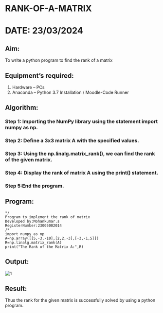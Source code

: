# RANK-OF-A-MATRIX
# DATE: 23/03/2024
## Aim:
To write a python program to find the rank of a matrix
## Equipment’s required:
1. 	Hardware – PCs
2. 	Anaconda – Python 3.7 Installation / Moodle-Code Runner
## Algorithm:
### Step 1: Importing the NumPy library using the statement import numpy as np.
### Step 2: Define a 3x3 matrix A with the specified values.
### Step 3: Using the np.linalg.matrix_rank(), we can find the rank of the given matrix.
### Step 4: Display the rank of matrix A using the print() statement.
### Step 5:End the program.
## Program:
```
*/
Program to implement the rank of matrix
Developed by:Mohankumar.s
RegisterNumber:23005002014
/*
import numpy as np
A=np.array([[5,-3,-10],[2,2,-3],[-3,-1,5]])
R=np.linalg.matrix_rank(A)
print("The Rank of the Matrix A:",R)
```
## Output:
![1](https://github.com/MohanKumar755/RANK-OF-A-MATRIX/assets/146155007/45bc0a37-2a4d-46b4-ab66-b05ca24bed09)



## Result:
Thus the rank for the given matrix is successfully solved by  using a python program.

